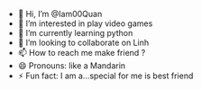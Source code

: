 - 👋 Hi, I’m @Iam00Quan
- 👀 I’m interested in play video games
- 🌱 I’m currently learning  python 
- 💞️ I’m looking to collaborate on Linh 
- 📫 How to reach me make friend ?
- 😄 Pronouns: like a Mandarin
- ⚡ Fun fact: I am a...special for me is best friend

<!---
Iam00Quan/Iam00Quan is a ✨ special ✨ repository because its `README.md` (this file) appears on your GitHub profile.
You can click the Preview link to take a look at your changes.
--->
